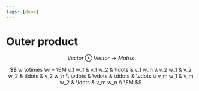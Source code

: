 ```yaml
---
tags: [done]
---
```


# Outer product

$$
	Vector \otimes Vector \to Matrix
$$

$$
	\v \otimes \w =
	\BM
		v_1 w_1 & v_1 w_2 & \ldots & v_1 w_n \\
		v_2 w_1 & v_2 w_2 & \ldots & v_2 w_n \\
		\vdots & \vdots & \ddots & \vdots \\
		v_m w_1 & v_m w_2 & \ldots & v_m w_n \\
	\EM
$$
